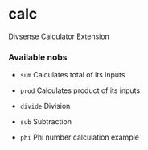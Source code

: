 # calc
Divsense Calculator Extension

### Available nobs

* `sum`
Calculates total of its inputs

* `prod`
Calculates product of its inputs

* `divide`
Division

* `sub`
Subtraction

* `phi`
Phi number calculation example





